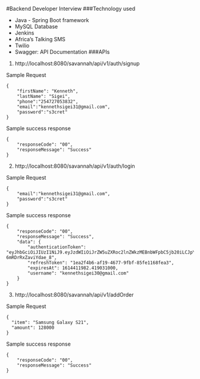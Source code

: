  #Backend Developer Interview
 ###Technology used
- Java - Spring Boot framework
-  MySQL Database
- Jenkins
- Africa’s Talking SMS
- Twilio
- Swagger: API Documentation
###APIs
1. http://localhost:8080/savannah/api/v1/auth/signup

Sample Request
```
{
    "firstName": "Kenneth",
    "lastName": "Sigei",
    "phone":"254727053832",
    "email":"kennethsigei31@gmail.com",
    "password":"s3cret"
}
```
Sample success response
```
{
    "responseCode": "00",
    "responseMessage": "Success"
}
```

2. http://localhost:8080/savannah/api/v1/auth/login

Sample Request
```
{
    "email":"kennethsigei31@gmail.com",
    "password":"s3cret"
}
```

Sample success response
```
{
    "responseCode": "00",
    "responseMessage": "Success",
    "data": {
        "authenticationToken": "eyJhbGciOiJIUzI1NiJ9.eyJzdWIiOiJrZW5uZXRoc2lnZWkzMEBnbWFpbC5jb20iLCJpYXQiOjE2MTQ0MTEwODEsImV4cCI6MTYxNDQxMTk4MX0.UqwT_khVyphn4IPuHBDIgWE6I-6mRDrRxZaviYdae_8",
        "refreshToken": "1ea2f4b6-af19-4677-9fbf-85fe1168fea3",
        "expiresAt": 1614411982.419031000,
        "username": "kennethsigei30@gmail.com"
    }
}
```

3. http://localhost:8080/savannah/api/v1/addOrder

Sample Request
```
{
  "item": "Samsung Galaxy S21",
  "amount": 128000
}
```

Sample success response
```
{
    "responseCode": "00",
    "responseMessage": "Success"
}
```

